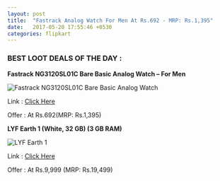 ```yaml
---
layout: post
title:  "Fastrack Analog Watch For Men At Rs.692 - MRP: Rs.1,395"
date:   2017-05-20 17:55:46 +0530
categories: flipkart
---
```


<h3>BEST LOOT DEALS OF THE DAY :</h3>





**Fastrack NG3120SL01C Bare Basic Analog Watch – For Men**

![Fastrack NG3120SL01C Bare Basic Analog Watch](https://rukminim1.flixcart.com/image/832/832/watch/m/u/f/3120sl01-fastrack-original-imaeymyukdgzxqxf.jpeg?q=70)

Link : [Click Here](https://dl.flipkart.com/dl/fastrack-ng3120sl01c-bare-basic-analog-watch-men/p/itmdwgampkyhgqsg?affid=justinech1)

Offer : At Rs.692(MRP: Rs.1,395)

**LYF Earth 1 (White, 32 GB)  (3 GB RAM)**

![LYF Earth 1](https://rukminim1.flixcart.com/image/832/832/mobile/n/z/7/lyf-earth-1-ls-5501-original-imaemn4vqafxer4h.jpeg?q=70)

Link : [Click Here](https://dl.flipkart.com/dl/lyf-earth-1-white-32-gb/p/itmeg9bjzybk76mh?affid=justinech1)

Offer : At Rs.9,999 (MRP: Rs.19,499)
